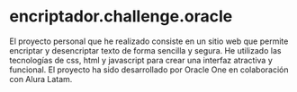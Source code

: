 # encriptador.challenge.oracle
El proyecto personal que he realizado consiste en un sitio web que permite encriptar y desencriptar texto de forma sencilla y segura. He utilizado las tecnologías de css, html y javascript para crear una interfaz atractiva y funcional. El proyecto ha sido desarrollado por Oracle One en colaboración con Alura Latam.
